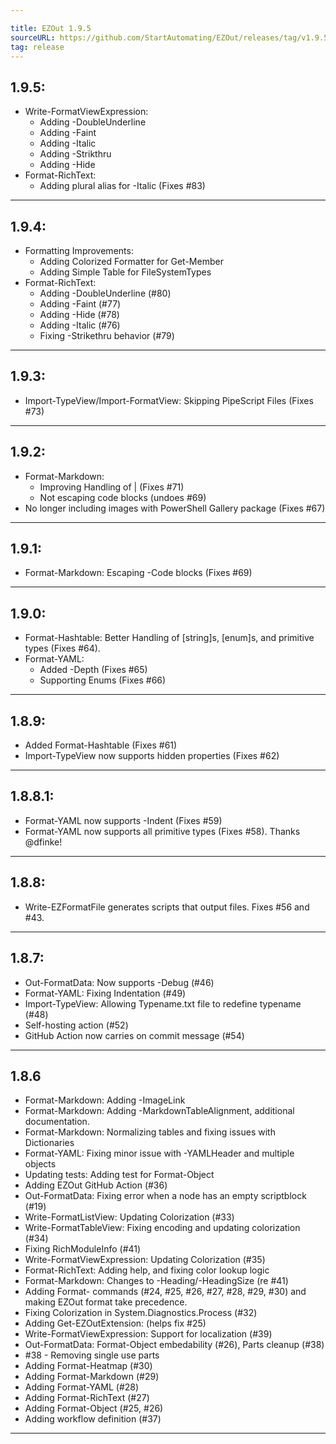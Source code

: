 ```yaml
---

title: EZOut 1.9.5
sourceURL: https://github.com/StartAutomating/EZOut/releases/tag/v1.9.5
tag: release
---
```

## 1.9.5:
* Write-FormatViewExpression:
  * Adding -DoubleUnderline
  * Adding -Faint
  * Adding -Italic
  * Adding -Strikthru
  * Adding -Hide
* Format-RichText:
  * Adding plural alias for -Italic (Fixes #83)
---


## 1.9.4:
* Formatting Improvements:
  * Adding Colorized Formatter for Get-Member
  * Adding Simple Table for FileSystemTypes
* Format-RichText:
  * Adding -DoubleUnderline (#80)
  * Adding -Faint (#77)
  * Adding -Hide (#78)
  * Adding -Italic (#76)
  * Fixing -Strikethru behavior (#79)
---

## 1.9.3:
* Import-TypeView/Import-FormatView:  Skipping PipeScript Files (Fixes #73)
---

## 1.9.2:
* Format-Markdown:
  * Improving Handling of | (Fixes #71)
  * Not escaping code blocks (undoes #69)
* No longer including images with PowerShell Gallery package (Fixes #67)
---
## 1.9.1:
* Format-Markdown:  Escaping -Code blocks (Fixes #69)
---
## 1.9.0:
* Format-Hashtable:  Better Handling of [string]s, [enum]s, and primitive types (Fixes #64).
* Format-YAML:
  * Added -Depth (Fixes #65)
  * Supporting Enums (Fixes #66)
---

## 1.8.9:
* Added Format-Hashtable (Fixes #61)
* Import-TypeView now supports hidden properties (Fixes #62)
---

## 1.8.8.1:
* Format-YAML now supports -Indent (Fixes #59)
* Format-YAML now supports all primitive types (Fixes #58). Thanks @dfinke!
---

## 1.8.8:
* Write-EZFormatFile generates scripts that output files.  Fixes #56 and #43.
---

## 1.8.7:
* Out-FormatData: Now supports -Debug (#46)
* Format-YAML: Fixing Indentation (#49)
* Import-TypeView: Allowing Typename.txt file to redefine typename (#48)
* Self-hosting action (#52)
* GitHub Action now carries on commit message (#54)
---
## 1.8.6
* Format-Markdown:  Adding -ImageLink
* Format-Markdown:  Adding -MarkdownTableAlignment, additional documentation.
* Format-Markdown:  Normalizing tables and fixing issues with Dictionaries
* Format-YAML: Fixing minor issue with -YAMLHeader and multiple objects
* Updating tests:  Adding test for Format-Object
* Adding EZOut GitHub Action (#36)
* Out-FormatData:  Fixing error when a node has an empty scriptblock (#19)
* Write-FormatListView:  Updating Colorization (#33)
* Write-FormatTableView:  Fixing encoding and updating colorization (#34)
* Fixing RichModuleInfo (#41)
* Write-FormatViewExpression:  Updating Colorization (#35)
* Format-RichText:  Adding help, and fixing color lookup logic
* Format-Markdown:  Changes to -Heading/-HeadingSize (re #41)
* Adding Format- commands (#24, #25, #26, #27, #28, #29, #30) and making EZOut format take precedence.
* Fixing Colorization in System.Diagnostics.Process (#32)
* Adding Get-EZOutExtension: (helps fix #25)
* Write-FormatViewExpression:  Support for localization (#39)
* Out-FormatData:  Format-Object embedability (#26), Parts cleanup (#38)
* #38 - Removing single use parts
* Adding Format-Heatmap (#30)
* Adding Format-Markdown (#29)
* Adding Format-YAML (#28)
* Adding Format-RichText (#27)
* Adding Format-Object (#25, #26)
* Adding workflow definition (#37)
---
